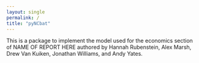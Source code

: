 ```yaml
---
layout: single
permalink: /
title: "pyNCbat"
---
```


This is a package to implement the model used for the economics section of NAME OF REPORT HERE authored by Hannah Rubenstein, Alex Marsh, Drew Van Kuiken, Jonathan Williams, and Andy Yates.
